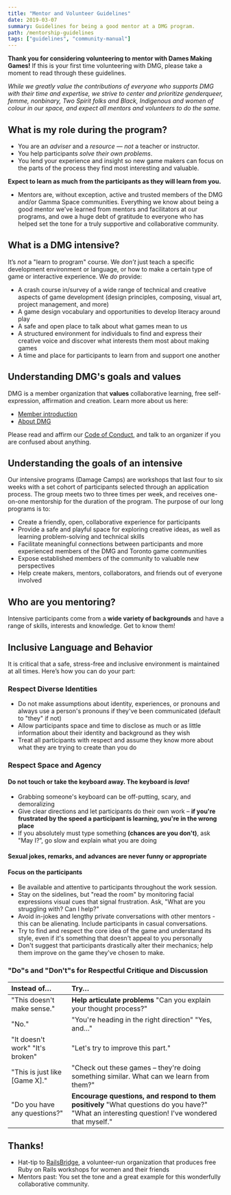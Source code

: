 ```yaml
---
title: "Mentor and Volunteer Guidelines"
date: 2019-03-07
summary: Guidelines for being a good mentor at a DMG program.
path: /mentorship-guidelines
tags: ["guidelines", "community-manual"]
---
```


**Thank you for considering volunteering to mentor with Dames Making Games!** If this is your first time volunteering with DMG, please take a moment to read through these guidelines.

_While we greatly value the contributions of everyone who supports DMG with their time and expertise, we strive to center and prioritize genderqueer, femme, nonbinary, Two Spirit folks and Black, Indigenous and women of colour in our space, and expect all mentors and volunteers to do the same._

## What is my role during the program?

- You are an _adviser_ and a _resource_ — _not_ a teacher or instructor.
- You help participants _solve their own problems_.
- You lend your experience and insight so new game makers can focus on the parts of the process they find most interesting and valuable.

**Expect to learn as much from the participants as they will learn from you.**

- Mentors are, without exception, active and trusted members of the DMG and/or Gamma Space communities. Everything we know about being a good mentor we've learned from mentors and facilitators at our programs, and owe a huge debt of gratitude to everyone who has helped set the tone for a truly supportive and collaborative community.

## What is a DMG intensive?

It’s _not_ a "learn to program" course. We _don’t_ just teach a specific development environment or language, or how to make a certain type of game or interactive experience. We _do_ provide:

- A crash course in/survey of a wide range of technical and creative aspects of game development \(design principles, composing, visual art, project management, and more\)
- A game design vocabulary and opportunities to develop literacy around play
- A safe and open place to talk about what games mean to us
- A structured environment for individuals to find and express their creative voice and discover what interests them most about making games
- A time and place for participants to learn from and support one another

## Understanding DMG's goals and values

DMG is a member organization that **values** collaborative learning, free self-expression, affirmation and creation. Learn more about us here:

- [Member introduction](../)
- [About DMG](https://dmg.to/about)

Please read and affirm our [Code of Conduct](../code-of-conduct/), and talk to an organizer if you are confused about anything.

## Understanding the goals of an intensive

Our intensive programs \(Damage Camps\) are workshops that last four to six weeks with a set cohort of participants selected through an application process. The group meets two to three times per week, and receives one-on-one mentorship for the duration of the program. The purpose of our long programs is to:

- Create a friendly, open, collaborative experience for participants
- Provide a safe and playful space for exploring creative ideas, as well as learning problem-solving and technical skills
- Facilitate meaningful connections between participants and more experienced members of the DMG and Toronto game communities
- Expose established members of the community to valuable new perspectives
- Help create makers, mentors, collaborators, and friends out of everyone involved

## Who are you mentoring?

Intensive participants come from a **wide variety of backgrounds** and have a range of skills, interests and knowledge. Get to know them!

## Inclusive Language and Behavior

It is critical that a safe, stress-free and inclusive environment is maintained at all times. Here’s how you can do your part:

### Respect Diverse Identities

- Do not make assumptions about identity, experiences, or pronouns and always use a person's pronouns if they've been communicated \(default to "they" if not\)
- Allow participants space and time to disclose as much or as little information about their identity and background as they wish
- Treat all participants with respect and assume they know more about what they are trying to create than you do

### Respect Space and Agency

#### Do not touch or take the keyboard away. The keyboard is _lava!_

- Grabbing someone's keyboard can be off-putting, scary, and demoralizing
- Give clear directions and let participants do their own work – **if you're frustrated by the speed a participant is learning, you're in the wrong place**
- If you absolutely must type something **\(chances are you don't\)**, ask "May I?”, go slow and explain what you are doing

#### Sexual jokes, remarks, and advances are never funny or appropriate

#### Focus on the participants

- Be available and attentive to participants throughout the work session.
- Stay on the sidelines, but "read the room" by monitoring facial expressions visual cues that signal frustration. Ask, "What are you struggling with? Can I help?"
- Avoid in-jokes and lengthy private conversations with other mentors - this can be alienating. Include participants in casual conversations.
- Try to find and respect the core idea of the game and understand its style, even if it's something that doesn't appeal to you personally
- Don't suggest that participants drastically alter their mechanics; help them improve on the game they've chosen to make.

### "Do"s and "Don't"s for Respectful Critique and Discussion

| Instead of…                     | Try…                                                                                                                                             |
| :------------------------------ | :----------------------------------------------------------------------------------------------------------------------------------------------- |
| "This doesn't make sense."      | **Help articulate problems** "Can you explain your thought process?"                                                                             |
| "No."                           | "You're heading in the right direction" "Yes, and…"                                                                                              |
| "It doesn't work" "It's broken" | "Let's try to improve this part."                                                                                                                |
| "This is just like \[Game X\]." | "Check out these games – they're doing something similar. What can we learn from them?"                                                          |
| "Do you have any questions?"    | **Encourage questions, and respond to them positively** "What questions do you have?" "What an interesting question! I've wondered that myself." |

## Thanks!

- Hat-tip to [RailsBridge](http://workshops.railsbridge.org/), a volunteer-run organization that produces free Ruby on Rails workshops for women and their friends
- Mentors past: You set the tone and a great example for this wonderfully collaborative community.
